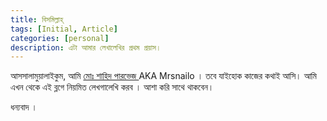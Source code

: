 ```yaml
---
title: বিসমিল্লাহ্‌ 
tags: [Initial, Article]
categories: [personal]
description: এটা আমার লেখালেখির প্রথম প্রয়াস। 
---
```

আসসালামুয়ালাইকুম, আমি [ মোঃ শাহিদ পারভেজ ](https://www.facebook.com/mrsnailo) AKA Mrsnailo । তবে যাইহোক কাজের কথাই আসি। আমি এখন থেকে এই ব্লগে নিয়মিত লেখগালেখি করব । আশা করি সাথে থাকবেন।   

ধন্যবাদ ।
